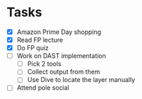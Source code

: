 # Tasks
- [x] Amazon Prime Day shopping
- [x] Read FP lecture
- [x] Do FP quiz
- [ ] Work on DAST implementation
	- [ ] Pick 2 tools
	- [ ] Collect output from them
	- [ ] Use Dive to locate the layer manually
- [ ] Attend pole social